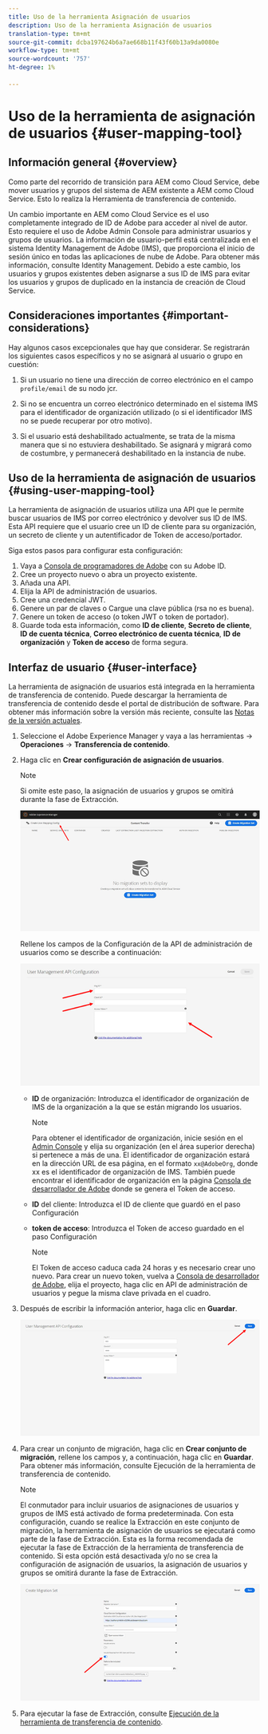 ```yaml
---
title: Uso de la herramienta Asignación de usuarios
description: Uso de la herramienta Asignación de usuarios
translation-type: tm+mt
source-git-commit: dcba197624b6a7ae668b11f43f60b13a9da0080e
workflow-type: tm+mt
source-wordcount: '757'
ht-degree: 1%

---
```



# Uso de la herramienta de asignación de usuarios {#user-mapping-tool}

## Información general {#overview}

Como parte del recorrido de transición para AEM como Cloud Service, debe mover usuarios y grupos del sistema de AEM existente a AEM como Cloud Service. Esto lo realiza la Herramienta de transferencia de contenido.

Un cambio importante en AEM como Cloud Service es el uso completamente integrado de ID de Adobe para acceder al nivel de autor.  Esto requiere el uso de Adobe Admin Console para administrar usuarios y grupos de usuarios. La información de usuario-perfil está centralizada en el sistema Identity Management de Adobe (IMS), que proporciona el inicio de sesión único en todas las aplicaciones de nube de Adobe. Para obtener más información, consulte Identity Management. Debido a este cambio, los usuarios y grupos existentes deben asignarse a sus ID de IMS para evitar los usuarios y grupos de duplicado en la instancia de creación de Cloud Service.

## Consideraciones importantes {#important-considerations}

Hay algunos casos excepcionales que hay que considerar. Se registrarán los siguientes casos específicos y no se asignará al usuario o grupo en cuestión:

1. Si un usuario no tiene una dirección de correo electrónico en el campo `profile/email` de su nodo jcr.

1. Si no se encuentra un correo electrónico determinado en el sistema IMS para el identificador de organización utilizado (o si el identificador IMS no se puede recuperar por otro motivo).

1. Si el usuario está deshabilitado actualmente, se trata de la misma manera que si no estuviera deshabilitado.  Se asignará y migrará como de costumbre, y permanecerá deshabilitado en la instancia de nube.

## Uso de la herramienta de asignación de usuarios {#using-user-mapping-tool}

La herramienta de asignación de usuarios utiliza una API que le permite buscar usuarios de IMS por correo electrónico y devolver sus ID de IMS. Esta API requiere que el usuario cree un ID de cliente para su organización, un secreto de cliente y un autentificador de Token de acceso/portador.

Siga estos pasos para configurar esta configuración:

1. Vaya a [Consola de programadores de Adobe](https://console.adobe.io) con su Adobe ID.
1. Cree un proyecto nuevo o abra un proyecto existente.
1. Añada una API.
1. Elija la API de administración de usuarios.
1. Cree una credencial JWT.
1. Genere un par de claves o Cargue una clave pública (rsa no es buena).
1. Genere un token de acceso (o token JWT o token de portador).
1. Guarde toda esta información, como **ID de cliente**, **Secreto de cliente**, **ID de cuenta técnica**, **Correo electrónico de cuenta técnica**, **ID de organización** y **Token de acceso** de forma segura.

## Interfaz de usuario {#user-interface}

La herramienta de asignación de usuarios está integrada en la herramienta de transferencia de contenido. Puede descargar la herramienta de transferencia de contenido desde el portal de distribución de software. Para obtener más información sobre la versión más reciente, consulte las [Notas de la versión actuales](/help/release-notes/release-notes-cloud/release-notes-current.md).

1. Seleccione el Adobe Experience Manager y vaya a las herramientas -> **Operaciones** -> **Transferencia de contenido**.
1. Haga clic en **Crear configuración de asignación de usuarios**.

   >[!NOTE]
   >Si omite este paso, la asignación de usuarios y grupos se omitirá durante la fase de Extracción.

   ![image](/help/move-to-cloud-service/content-transfer-tool/assets-user-mapping/user-mapping-1.png)

   Rellene los campos de la Configuración de la API de administración de usuarios como se describe a continuación:

   ![image](/help/move-to-cloud-service/content-transfer-tool/assets-user-mapping/user-mapping-2.png)

   * **ID** de organización: Introduzca el identificador de organización de IMS de la organización a la que se están migrando los usuarios.

      >[!NOTE]
      >Para obtener el identificador de organización, inicie sesión en el [Admin Console](https://adminconsole.adobe.com/) y elija su organización (en el área superior derecha) si pertenece a más de una. El identificador de organización estará en la dirección URL de esa página, en el formato `xx@AdobeOrg`, donde xx es el identificador de organización de IMS.  También puede encontrar el identificador de organización en la página [Consola de desarrollador de Adobe](https://console.adobe.io) donde se genera el Token de acceso.

   * **ID** del cliente: Introduzca el ID de cliente que guardó en el paso Configuración

   * **token de acceso**: Introduzca el Token de acceso guardado en el paso Configuración

      >[!NOTE]
      >El Token de acceso caduca cada 24 horas y es necesario crear uno nuevo. Para crear un nuevo token, vuelva a [Consola de desarrollador de Adobe](https://console.adobe.io), elija el proyecto, haga clic en API de administración de usuarios y pegue la misma clave privada en el cuadro.

1. Después de escribir la información anterior, haga clic en **Guardar**.

   ![image](/help/move-to-cloud-service/content-transfer-tool/assets-user-mapping/user-mapping-3.png)


1. Para crear un conjunto de migración, haga clic en **Crear conjunto de migración**, rellene los campos y, a continuación, haga clic en **Guardar**. Para obtener más información, consulte Ejecución de la herramienta de transferencia de contenido.

   >[!NOTE]
   >El conmutador para incluir usuarios de asignaciones de usuarios y grupos de IMS está activado de forma predeterminada. Con esta configuración, cuando se realice la Extracción en este conjunto de migración, la herramienta de asignación de usuarios se ejecutará como parte de la fase de Extracción. Esta es la forma recomendada de ejecutar la fase de Extracción de la herramienta de transferencia de contenido. Si esta opción está desactivada y/o no se crea la configuración de asignación de usuarios, la asignación de usuarios y grupos se omitirá durante la fase de Extracción.

   ![image](/help/move-to-cloud-service/content-transfer-tool/assets-user-mapping/user-mapping-4.png)

1. Para ejecutar la fase de Extracción, consulte [Ejecución de la herramienta de transferencia de contenido](https://experienceleague.adobe.com/docs/experience-manager-cloud-service/moving/cloud-migration/content-transfer-tool/using-content-transfer-tool.html?lang=en#running-tool).



